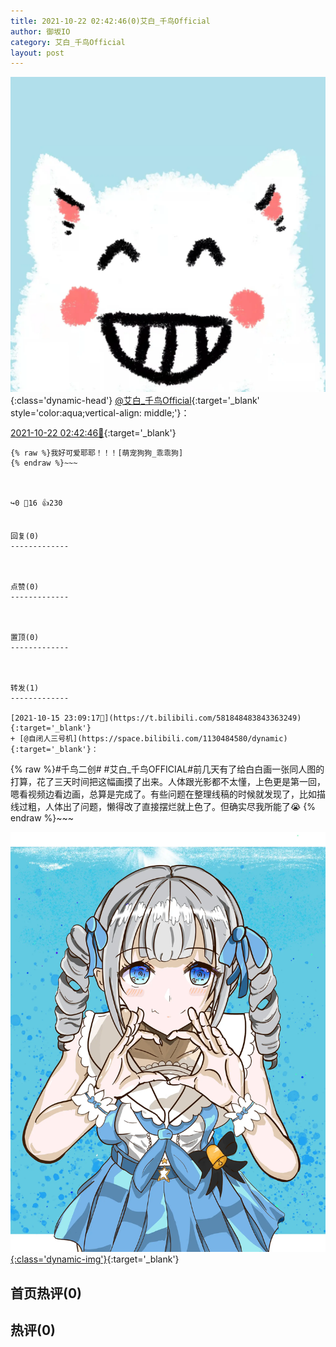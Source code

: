 ```yaml
---
title: 2021-10-22 02:42:46(0)艾白_千鸟Official
author: 御坂IO
category: 艾白_千鸟Official
layout: post
---
```


![img](/images/9ae8b9445fd0665cc014d9080156a45271be73c6.jpg){:class='dynamic-head'}
[@艾白_千鸟Official](https://space.bilibili.com/334537711/dynamic){:target='_blank' style='color:aqua;vertical-align: middle;'}：

[2021-10-22 02:42:46🔗](https://t.bilibili.com/584130009123720827){:target='_blank'}

~~~
{% raw %}我好可爱耶耶！！！[萌宠狗狗_乖乖狗]
{% endraw %}~~~



↪️0 💬16 👍230


回复(0)
-------------



点赞(0)
-------------



置顶(0)
-------------



转发(1)
-------------

[2021-10-15 23:09:17🔗](https://t.bilibili.com/581848483843363249){:target='_blank'}
+ [@自闭人三号机](https://space.bilibili.com/1130484580/dynamic){:target='_blank'}：
~~~
{% raw %}#千鸟二创# #艾白_千鸟OFFICIAL#前几天有了给白白画一张同人图的打算，花了三天时间把这幅画摸了出来。人体跟光影都不太懂，上色更是第一回，嗯看视频边看边画，总算是完成了。有些问题在整理线稿的时候就发现了，比如描线过粗，人体出了问题，懒得改了直接摆烂就上色了。但确实尽我所能了😭
{% endraw %}~~~


[![img](/images/efd348908dd92f2b9a92a4e850e973327773f2bb.png){:class='dynamic-img'}](/images/efd348908dd92f2b9a92a4e850e973327773f2bb.png){:target='_blank'}




首页热评(0)
-------------



热评(0)
-------------



